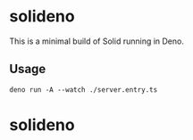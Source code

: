# solideno

This is a minimal build of Solid running in Deno.

## Usage

`deno run -A --watch ./server.entry.ts`
# solideno
